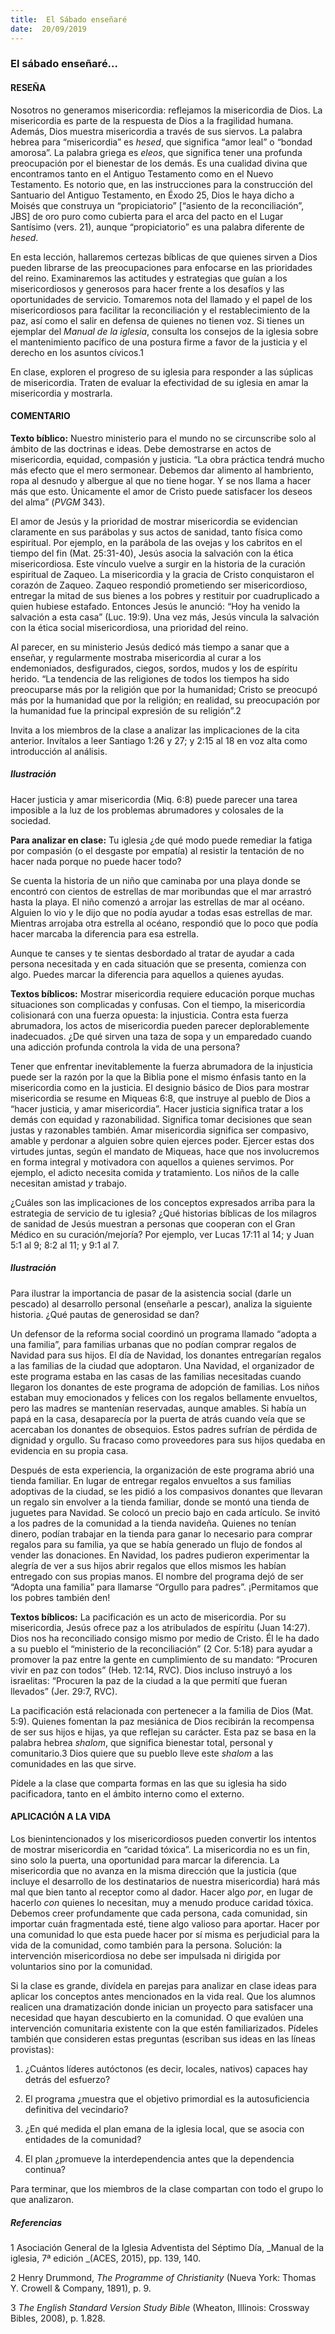 ```yaml
---
title:  El Sábado enseñaré
date:  20/09/2019
---
```


### El sábado enseñaré...

#### RESEÑA

Nosotros no generamos misericordia: reflejamos la misericordia de Dios. La misericordia es parte de la respuesta de Dios a la fragilidad humana. Además, Dios muestra misericordia a través de sus siervos. La palabra hebrea para “misericordia” es _hesed_, que significa “amor leal” o “bondad amorosa”. La palabra griega es _eleos_, que significa tener una profunda preocupación por el bienestar de los demás. Es una cualidad divina que encontramos tanto en el Antiguo Testamento como en el Nuevo Testamento. Es notorio que, en las instrucciones para la construcción del Santuario del Antiguo Testamento, en Éxodo 25, Dios le haya dicho a Moisés que construya un “propiciatorio” [“asiento de la reconciliación”, JBS] de oro puro como cubierta para el arca del pacto en el Lugar Santísimo (vers. 21), aunque “propiciatorio” es una palabra diferente de _hesed_.

En esta lección, hallaremos certezas bíblicas de que quienes sirven a Dios pueden librarse de las preocupaciones para enfocarse en las prioridades del reino. Examinaremos las actitudes y estrategias que guían a los misericordiosos y generosos para hacer frente a los desafíos y las oportunidades de servicio. Tomaremos nota del llamado y el papel de los misericordiosos para facilitar la reconciliación y el restablecimiento de la paz, así como el salir en defensa de quienes no tienen voz. Si tienes un ejemplar del _Manual de la iglesia_, consulta los consejos de la iglesia sobre el mantenimiento pacífico de una postura firme a favor de la justicia y el derecho en los asuntos cívicos.1

En clase, exploren el progreso de su iglesia para responder a las súplicas de misericordia. Traten de evaluar la efectividad de su iglesia en amar la misericordia y mostrarla.

#### COMENTARIO

**Texto bíblico:**  Nuestro ministerio para el mundo no se circunscribe solo al ámbito de las doctrinas e ideas. Debe demostrarse en actos de misericordia, equidad, compasión y justicia. “La obra práctica tendrá mucho más efecto que el mero sermonear. Debemos dar alimento al hambriento, ropa al desnudo y albergue al que no tiene hogar. Y se nos llama a hacer más que esto. Únicamente el amor de Cristo puede satisfacer los deseos del alma” (_PVGM_ 343).

El amor de Jesús y la prioridad de mostrar misericordia se evidencian claramente en sus parábolas y sus actos de sanidad, tanto física como espiritual. Por ejemplo, en la parábola de las ovejas y los cabritos en el tiempo del fin (Mat. 25:31-40), Jesús asocia la salvación con la ética misericordiosa. Este vínculo vuelve a surgir en la historia de la curación espiritual de Zaqueo. La misericordia y la gracia de Cristo conquistaron el corazón de Zaqueo. Zaqueo respondió prometiendo ser misericordioso, entregar la mitad de sus bienes a los pobres y restituir por cuadruplicado a quien hubiese estafado. Entonces Jesús le anunció: “Hoy ha venido la salvación a esta casa” (Luc. 19:9). Una vez más, Jesús vincula la salvación con la ética social misericordiosa, una prioridad del reino.

Al parecer, en su ministerio Jesús dedicó más tiempo a sanar que a enseñar, y regularmente mostraba misericordia al curar a los endemoniados, desfigurados, ciegos, sordos, mudos y los de espíritu herido. “La tendencia de las religiones de todos los tiempos ha sido preocuparse más por la religión que por la humanidad; Cristo se preocupó más por la humanidad que por la religión; en realidad, su preocupación por la humanidad fue la principal expresión de su religión”.2

Invita a los miembros de la clase a analizar las implicaciones de la cita anterior. Invítalos a leer Santiago 1:26 y 27; y 2:15 al 18 en voz alta como introducción al análisis.

##### Ilustración

Hacer justicia y amar misericordia (Miq. 6:8) puede parecer una tarea imposible a la luz de los problemas abrumadores y colosales de la sociedad.

**Para analizar en clase:**  Tu iglesia ¿de qué modo puede remediar la fatiga por compasión (o el desgaste por empatía) al resistir la tentación de no hacer nada porque no puede hacer todo?

Se cuenta la historia de un niño que caminaba por una playa donde se encontró con cientos de estrellas de mar moribundas que el mar arrastró hasta la playa. El niño comenzó a arrojar las estrellas de mar al océano. Alguien lo vio y le dijo que no podía ayudar a todas esas estrellas de mar. Mientras arrojaba otra estrella al océano, respondió que lo poco que podía hacer marcaba la diferencia para esa estrella.

Aunque te canses y te sientas desbordado al tratar de ayudar a cada persona necesitada y en cada situación que se presenta, comienza con algo. Puedes marcar la diferencia para aquellos a quienes ayudas.

**Textos bíblicos:**  Mostrar misericordia requiere educación porque muchas situaciones son complicadas y confusas. Con el tiempo, la misericordia colisionará con una fuerza opuesta: la injusticia. Contra esta fuerza abrumadora, los actos de misericordia pueden parecer deplorablemente inadecuados. ¿De qué sirven una taza de sopa y un emparedado cuando una adicción profunda controla la vida de una persona?

Tener que enfrentar inevitablemente la fuerza abrumadora de la injusticia puede ser la razón por la que la Biblia pone el mismo énfasis tanto en la misericordia como en la justicia. El designio básico de Dios para mostrar misericordia se resume en Miqueas 6:8, que instruye al pueblo de Dios a “hacer justicia, y amar misericordia”. Hacer justicia significa tratar a los demás con equidad y razonabilidad. Significa tomar decisiones que sean justas y razonables también. Amar misericordia significa ser compasivo, amable y perdonar a alguien sobre quien ejerces poder. Ejercer estas dos virtudes juntas, según el mandato de Miqueas, hace que nos involucremos en forma integral y motivadora con aquellos a quienes servimos. Por ejemplo, el adicto necesita comida _y_ tratamiento. Los niños de la calle necesitan amistad _y_ trabajo.

¿Cuáles son las implicaciones de los conceptos expresados arriba para la estrategia de servicio de tu iglesia? ¿Qué historias bíblicas de los milagros de sanidad de Jesús muestran a personas que cooperan con el Gran Médico en su curación/mejoría? Por ejemplo, ver Lucas 17:11 al 14; y Juan 5:1 al 9; 8:2 al 11; y 9:1 al 7.

##### Ilustración

Para ilustrar la importancia de pasar de la asistencia social (darle un pescado) al desarrollo personal (enseñarle a pescar), analiza la siguiente historia. ¿Qué pautas de generosidad se dan?

Un defensor de la reforma social coordinó un programa llamado “adopta a una familia”, para familias urbanas que no podían comprar regalos de Navidad para sus hijos. El día de Navidad, los donantes entregarían regalos a las familias de la ciudad que adoptaron. Una Navidad, el organizador de este programa estaba en las casas de las familias necesitadas cuando llegaron los donantes de este programa de adopción de familias. Los niños estaban muy emocionados y felices con los regalos bellamente envueltos, pero las madres se mantenían reservadas, aunque amables. Si había un papá en la casa, desaparecía por la puerta de atrás cuando veía que se acercaban los donantes de obsequios. Estos padres sufrían de pérdida de dignidad y orgullo. Su fracaso como proveedores para sus hijos quedaba en evidencia en su propia casa.

Después de esta experiencia, la organización de este programa abrió una tienda familiar. En lugar de entregar regalos envueltos a sus familias adoptivas de la ciudad, se les pidió a los compasivos donantes que llevaran un regalo sin envolver a la tienda familiar, donde se montó una tienda de juguetes para Navidad. Se colocó un precio bajo en cada artículo. Se invitó a los padres de la comunidad a la tienda navideña. Quienes no tenían dinero, podían trabajar en la tienda para ganar lo necesario para comprar regalos para su familia, ya que se había generado un flujo de fondos al vender las donaciones. En Navidad, los padres pudieron experimentar la alegría de ver a sus hijos abrir regalos que ellos mismos les habían entregado con sus propias manos. El nombre del programa dejó de ser “Adopta una familia” para llamarse “Orgullo para padres”. ¡Permitamos que los pobres también den!

**Textos bíblicos:**  La pacificación es un acto de misericordia. Por su misericordia, Jesús ofrece paz a los atribulados de espíritu (Juan 14:27). Dios nos ha reconciliado consigo mismo por medio de Cristo. Él le ha dado a su pueblo el “ministerio de la reconciliación” (2 Cor. 5:18) para ayudar a promover la paz entre la gente en cumplimiento de su mandato: “Procuren vivir en paz con todos” (Heb. 12:14, RVC). Dios incluso instruyó a los israelitas: “Procuren la paz de la ciudad a la que permití que fueran llevados” (Jer. 29:7, RVC).

La pacificación está relacionada con pertenecer a la familia de Dios (Mat. 5:9). Quienes fomentan la paz mesiánica de Dios recibirán la recompensa de ser sus hijos e hijas, ya que reflejan su carácter. Esta paz se basa en la palabra hebrea _shalom_, que significa bienestar total, personal y comunitario.3 Dios quiere que su pueblo lleve este _shalom_ a las comunidades en las que sirve.

Pídele a la clase que comparta formas en las que su iglesia ha sido pacificadora, tanto en el ámbito interno como el externo.

#### APLICACIÓN A LA VIDA

Los bienintencionados y los misericordiosos pueden convertir los intentos de mostrar misericordia en “caridad tóxica”. La misericordia no es un fin, sino solo la puerta, una oportunidad para marcar la diferencia. La misericordia que no avanza en la misma dirección que la justicia (que incluye el desarrollo de los destinatarios de nuestra misericordia) hará más mal que bien tanto al receptor como al dador. Hacer algo _por_, en lugar de hacerlo _con_ quienes lo necesitan, muy a menudo produce caridad tóxica. Debemos creer profundamente que cada persona, cada comunidad, sin importar cuán fragmentada esté, tiene algo valioso para aportar. Hacer por una comunidad lo que esta puede hacer por sí misma es perjudicial para la vida de la comunidad, como también para la persona. Solución: la intervención misericordiosa no debe ser impulsada ni dirigida por voluntarios sino por la comunidad.

Si la clase es grande, divídela en parejas para analizar en clase ideas para aplicar los conceptos antes mencionados en la vida real. Que los alumnos realicen una dramatización donde inician un proyecto para satisfacer una necesidad que hayan descubierto en la comunidad. O que evalúen una intervención comunitaria existente con la que estén familiarizados. Pídeles también que consideren estas preguntas (escriban sus ideas en las líneas provistas):

1. ¿Cuántos líderes autóctonos (es decir, locales, nativos) capaces hay detrás del esfuerzo?

2. El programa ¿muestra que el objetivo primordial es la autosuficiencia definitiva del vecindario?

3. ¿En qué medida el plan emana de la iglesia local, que se asocia con entidades de la comunidad?

4. El plan ¿promueve la interdependencia antes que la dependencia continua?

Para terminar, que los miembros de la clase compartan con todo el grupo lo que analizaron.

##### Referencias

1 Asociación General de la Iglesia Adventista del Séptimo Día, _Manual de la iglesia, 7ª edición _(ACES, 2015), pp. 139, 140.

2 Henry Drummond, _The Programme of Christianity_ (Nueva York: Thomas Y. Crowell & Company, 1891), p. 9.

3 _The English Standard Version Study Bible_ (Wheaton, Illinois: Crossway Bibles, 2008), p. 1.828.